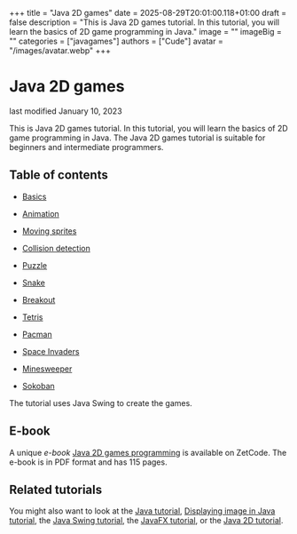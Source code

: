 +++
title = "Java 2D games"
date = 2025-08-29T20:01:00.118+01:00
draft = false
description = "This is Java 2D games tutorial. In this tutorial, you will learn the basics of 2D game programming in Java."
image = ""
imageBig = ""
categories = ["javagames"]
authors = ["Cude"]
avatar = "/images/avatar.webp"
+++

# Java 2D games

last modified January 10, 2023 

This is Java 2D games tutorial. In this tutorial, you will learn the basics of 2D
game programming in Java. The Java 2D games tutorial is suitable for beginners 
and intermediate programmers.

## Table of contents

  - [Basics](basics/)

  - [Animation](animation/)

  - [Moving sprites](movingsprites/)

  - [Collision detection](collision/)

  - [Puzzle](puzzle/)

  - [Snake](snake/)

  - [Breakout](breakout/)

  - [Tetris](tetris/)

  - [Pacman](pacman/)

  - [Space Invaders](spaceinvaders/)

  - [Minesweeper](minesweeper/)

  - [Sokoban](sokoban/)

The tutorial uses Java Swing to create the games.

## E-book

A unique *e-book* [Java 2D games programming](/ebooks/javagames/) 
is available on ZetCode. The e-book is in PDF format and has 115 pages.

## Related tutorials

You might also want to look at the [Java tutorial](/lang/java/), 
[Displaying image in Java tutorial](/java/displayimage/),
the [Java Swing tutorial](/tutorials/javaswingtutorial/), 
the [JavaFX tutorial](/gui/javafx/), or the [Java 2D tutorial](/gfx/java2d/).